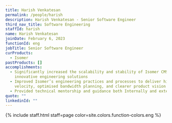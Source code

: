 ```yaml
---
title: Harish Venkatesan
permalink: /people/harish
description: Harish Venkatesan - Senior Software Engineer
third_nav_title: Software Engineering
staffId: harish
name: Harish Venkatesan
joinDate: February 6, 2023
functionId: eng
jobTitle: Senior Software Engineer
curProducts:
  - Isomer
pastProducts: []
accomplishments:
  - Significantly increased the scalability and stability of Isomer CMS with
    innovative engineering solutions
  - Improved Isomer’s engineering practices and processes to deliver higher
    velocity, optimised bandwidth planning, and clearer product vision
  - Provided technical mentorship and guidance both Internally and externally
quote: ""
linkedinId: ""
---
```


{% include staff.html staff=page color=site.colors.function-colors.eng %}
